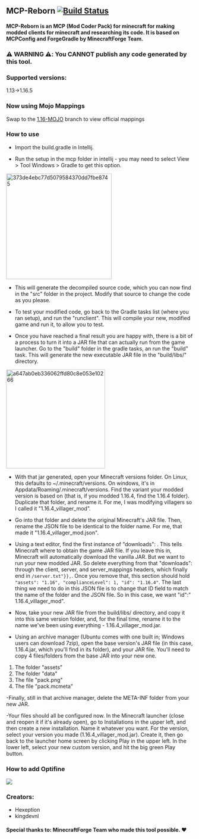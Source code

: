 ## MCP-Reborn [![Build Status](https://github.com/Hexeption/MCP-Reborn/workflows/Java%20CI/badge.svg)](https://github.com/Hexeption/MCP-Reborn/actions?workflow=Java+CI)

#### MCP-Reborn is an MCP (Mod Coder Pack) for minecraft for making modded clients for minecraft and researching its code. It is based on MCPConfig and ForgeGradle by MinecraftForge Team.

### :warning: WARNING :warning::  You **CANNOT** publish any code generated by this tool.

### Supported versions:
1.13->1.16.5

### Now using Mojo Mappings
Swap to the [1.16-MOJO](https://github.com/Hexeption/MCP-Reborn/tree/1.16-MOJO) branch to view official mappings

### How to use

- Import the build.gradle in Intellij.

- Run the setup in the mcp folder in intellij - you may need to select View > Tool Windows > Gradle to get this option.

<img width="284" alt="373de4ebc77d5079584370dd7fbe8745" src="https://user-images.githubusercontent.com/4052647/46925924-71b7b680-d026-11e8-9c29-e3ed2e43f810.png">

- This will generate the decompiled source code, which you can now find in the "src" folder in the project. Modify that
  source to change the code as you please.

- To test your modified code, go back to the Gradle tasks list (where you ran setup), and run the "runclient". This will
  compile your new, modified game and run it, to allow you to test.

- Once you have reached a final result you are happy with, there is a bit of a process to turn it into a JAR file that
  can actually run from the game launcher. Go to the "build" folder in the gradle tasks, an run the "build" task. This
  will generate the new executable JAR file in the "build/libs/" directory.
  
<img width="266" alt="a647ab0eb336062ffd80c8e053e10266" src="https://user-images.githubusercontent.com/4052647/46925963-a297eb80-d026-11e8-8b02-cb621b559511.png">

- With that jar generated, open your Minecraft versions folder. On Linux, this defaults to ~/.minecraft/versions. On
  windows, it's in Appdata/Roaming/.minecraft/versions. Find the variant your modded version is based on (that is, if
  you modded 1.16.4, find the 1.16.4 folder). Duplicate that folder, and rename it. For me, I was modifying villagers so
  I called it "1.16.4_villager_mod".

- Go into that folder and delete the original Minecraft's JAR file. Then, rename the JSON file to be identical to the
  folder name. For me, that made it "1.16.4_villager_mod.json".

- Using a text editor, find the first instance of "downloads": . This tells Minecraft where to obtain the game JAR file.
  If you leave this in, Minecraft will automatically download the vanilla JAR. But we want to run your new modded JAR.
  So delete everything from that "downloads": through the client, server, and server_mappings headers, which finally end
  in `/server.txt"}},`. Once you remove that, this section should
  hold `"assets": "1.16", "complianceLevel": 1, "id": "1.16.4"`. The last thing we need to do in this JSON file is to
  change that ID field to match the name of the folder and the JSON file. So in this case, we want "id":"
  1.16.4_villager_mod".

- Now, take your new JAR file from the build/libs/ directory, and copy it into this same version folder, and, for the
  final time, rename it to the name we've been using everything - 1.16.4_villager_mod.jar.

- Using an archive manager (Ubuntu comes with one built in; Windows users can download 7zip), open the base version's
  JAR file (in this case, 1.16.4.jar, which you'll find in its folder), and your JAR file. You'll need to copy 4
  files/folders from the base JAR into your new one.

1. The folder "assets"
2. The folder "data"
3. The file "pack.png"
4. The file "pack.mcmeta"

-Finally, still in that archive manager, delete the META-INF folder from your new JAR.

-Your files should all be configured now. In the Minecraft launcher (close and reopen it if it's already open), go to
Installations in the upper left, and then create a new installation. Name it whatever you want. For the version, select
your version you made (1.16.4_villager_mod.jar). Create it, then go back to the launcher home screen by clicking Play in
the upper left. In the lower left, select your new custom version, and hit the big green Play button.

### How to add Optifine

[![](http://img.youtube.com/vi/ocz1tPI_YSE/0.jpg)](http://www.youtube.com/watch?v=ocz1tPI_YSE "How to add Optifine to MCP Reborn")

### Creators:

* Hexeption
* kingdevnl

#### Special thanks to: **MinecraftForge** Team who made this tool possible. ❤

